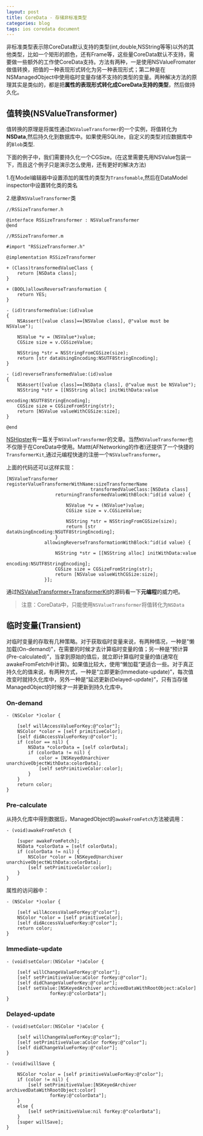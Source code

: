 ```yaml
---
layout: post
title: CoreData - 存储非标准类型 
categories: blog 
tags: ios coredata document 
---
```


非标准类型表示除CoreData默认支持的类型(int,double,NSString等等)以外的其他类型，比如一个矩形的颜色，还有Frame等，这些量CoreData默认不支持，需要做一些额外的工作使CoreData支持。方法有两种，一是使用NSValueFromater做值转换，把值的一种表现形式转化为另一种表现形式；第二种是在NSManagedObject中使用临时变量存储不支持的类型的变量。两种解决方法的原理其实是类似的，都是把**属性的表现形式转化成CoreData支持的类型**，然后做持久化。

## 值转换(NSValueTransformer)

值转换的原理是将属性通过`NSValueTransformer`的一个实例，将值转化为**NSData**,然后持久化到数据库中。如果使用SQLite，自定义的类型对应数据库中的`Blob`类型.

下面的例子中，我们需要持久化一个CGSize。(在这里需要先用NSValue包装一下，而且这个例子只是演示怎么使用，还有更好的解决方法)

1.在Model编辑器中设置添加的属性的类型为`Transfomable`,然后在DataModel inspector中设置转化类的类名

2.继承`NSValueTransformer`类

	//RSSizeTransformer.h
	
	@interface RSSizeTransformer : NSValueTransformer
	@end
	
	//RSSizeTransformer.m
	
	#import "RSSizeTransformer.h"
	
	@implementation RSSizeTransformer
	
	+ (Class)transformedValueClass {
	    return [NSData class];
	}
	
	+ (BOOL)allowsReverseTransformation {
	    return YES;
	}
	
	- (id)transformedValue:(id)value
	{
	    NSAssert([value class]==[NSValue class], @"value must be NSValue");
	    
	    NSValue *v = (NSValue*)value;
	    CGSize size = v.CGSizeValue;
	    
	    NSString *str = NSStringFromCGSize(size);
	    return [str dataUsingEncoding:NSUTF8StringEncoding];
	}
	
	- (id)reverseTransformedValue:(id)value
	{
	    NSAssert([value class]==[NSData class], @"value must be NSValue");
	    NSString *str = [[NSString alloc] initWithData:value
	                                          encoding:NSUTF8StringEncoding];
	    CGSize size = CGSizeFromString(str);
	    return [NSValue valueWithCGSize:size];
	}
	
	@end


[NSHipster](http://nshipster.com/nsvaluetransformer/)有一篇关于`NSValueTransformer`的文章。当然`NSValueTransformer`也不仅限于在CoreData中使用。Mattt(AFNetworking的作者)还提供了一个快捷的`TransformerKit`,通过元编程快速的注册一个`NSValueTransformer`。

上面的代码还可以这样实现：

    [NSValueTransformer registerValueTransformerWithName:sizeTransformerName
                                   transformedValueClass:[NSData class]
                      returningTransformedValueWithBlock:^id(id value) {
                          
                          NSValue *v = (NSValue*)value;
                          CGSize size = v.CGSizeValue;
                          
                          NSString *str = NSStringFromCGSize(size);
                          return [str dataUsingEncoding:NSUTF8StringEncoding];
                      }
                  allowingReverseTransformationWithBlock:^id(id value) {
                      
                      NSString *str = [[NSString alloc] initWithData:value
                                                            encoding:NSUTF8StringEncoding];
                      CGSize size = CGSizeFromString(str);
                      return [NSValue valueWithCGSize:size];
                  }];

通过[NSValueTransformer+TransformerKit](https://github.com/mattt/TransformerKit/blob/master/TransformerKit/NSValueTransformer%2BTransformerKit.m)的源码看一下**元编程**的威力吧。

>    注意：CoreData中，只能使用`NSValueTransformer`将值转化为`NSData`

## 临时变量(Transient)

对临时变量的存取有几种策略。对于获取临时变量来说，有两种情况，一种是"懒加载(On-demand)"，在需要的时候才去计算临时变量的值；另一种是“预计算(Pre-calculated)”，当拿到原始的值后，就立即计算临时变量的值(通常在awakeFromFetch中计算)。如果值比较大，使用“懒加载”更适合一些。对于真正持久化的值来说，有两种方式，一种是“立即更新(Immediate-update)”，每次值改变时就持久化库中，另外一种是“延迟更新(Delayed-update)”，只有当存储ManagedObject的时候才一并更新到持久化库中。

### On-demand

	- (NSColor *)color {
	 
	    [self willAccessValueForKey:@"color"];
	    NSColor *color = [self primitiveColor];
	    [self didAccessValueForKey:@"color"];
	    if (color == nil) {
	        NSData *colorData = [self colorData];
	        if (colorData != nil) {
	            color = [NSKeyedUnarchiver unarchiveObjectWithData:colorData];
	            [self setPrimitiveColor:color];
	        }
	    }
	    return color;
	}

### Pre-calculate

从持久化库中得到数据后，ManagedObject的`awakeFromFetch`方法被调用：

	- (void)awakeFromFetch {
	 
	    [super awakeFromFetch];
	    NSData *colorData = [self colorData];
	    if (colorData != nil) {
	        NSColor *color = [NSKeyedUnarchiver unarchiveObjectWithData:colorData];
	        [self setPrimitiveColor:color];
	    }
	}

属性的访问器中：

	- (NSColor *)color {
	 
	    [self willAccessValueForKey:@"color"];
	    NSColor *color = [self primitiveColor];
	    [self didAccessValueForKey:@"color"];
	    return color;
	}

### Immediate-update

	- (void)setColor:(NSColor *)aColor {
	 
	    [self willChangeValueForKey:@"color"];
	    [self setPrimitiveValue:aColor forKey:@"color"];
	    [self didChangeValueForKey:@"color"];
	    [self setValue:[NSKeyedArchiver archivedDataWithRootObject:aColor]
	                forKey:@"colorData"];
	}
	

### Delayed-update

	- (void)setColor:(NSColor *)aColor {
	 
	    [self willChangeValueForKey:@"color"];
	    [self setPrimitiveValue:aColor forKey:@"color"];
	    [self didChangeValueForKey:@"color"];
	}
	 
	- (void)willSave {
	 
	    NSColor *color = [self primitiveValueForKey:@"color"];
	    if (color != nil) {
	        [self setPrimitiveValue:[NSKeyedArchiver archivedDataWithRootObject:color]
	                forKey:@"colorData"];
	    }
	    else {
	        [self setPrimitiveValue:nil forKey:@"colorData"];
	    }
	    [super willSave];
	}
